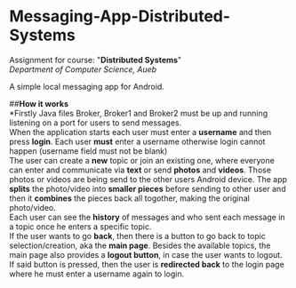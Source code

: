 # Messaging-App-Distributed-Systems

Assignment for course: "**Distributed Systems**"
<br>*Department of Computer Science, Aueb*

A simple local messaging app for Android.


##**How it works** 
<br>
*Firstly Java files Broker, Broker1 and Broker2 must be up and running listening on a port for users to send messages.<br>
When the application starts each user must enter a **username** and then press **login**. Each user **must** enter a username otherwise login cannot happen (username field must not be blank)<br>
The user can create a **new** topic or join an existing one, where everyone can enter and communicate via **text** or send **photos** and **videos**.
Those photos or videos are being send to the other users Android device.
The app **splits** the photo/video into **smaller pieces** before sending to other user and then it **combines** the pieces back all togother, making the original photo/video.<br>
Each user can see the **history** of messages and who sent each message in a topic once he enters a specific topic.<br>
If the user wants to go **back**, then there is a button to go back to topic selection/creation, aka the **main page**.
Besides the available topics, the main page also provides a **logout button**, in case the user wants to logout.
If said button is pressed, then the user is **redirected back** to the login page where he must enter a username again to login.

